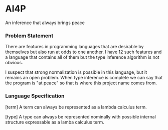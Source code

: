 # AI4P
An inference that always brings peace

### Problem Statement

There are features in programming languages that are desirable by themselves but also run at odds to one another. I have 12 such features and a language that contains all of them but the type inference algorithm is not obvious.

I suspect that strong normalization is possible in this language, but it remains an open problem. When type inference is complete we can say that the program is "at peace" so that is where this project name comes from.

### Language Specification

[term] A term can always be represented as a lambda calculus term.

[type] A type can always be represented nominally with possible internal structure expressable as a lamba calculus term.
